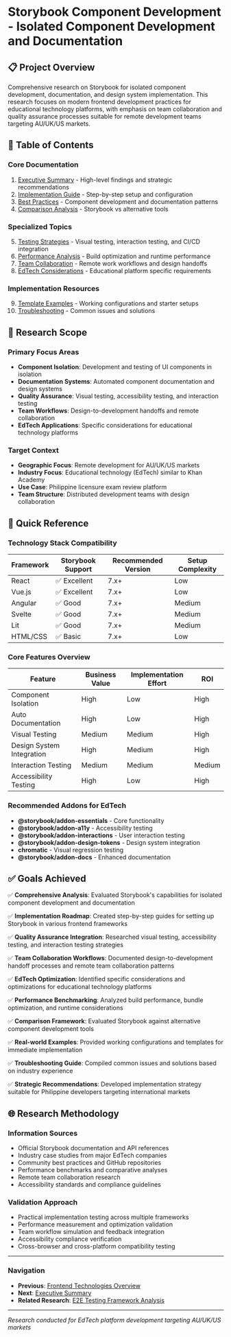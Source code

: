 # Storybook Component Development - Isolated Component Development and Documentation

## 📋 Project Overview

Comprehensive research on Storybook for isolated component development, documentation, and design system implementation. This research focuses on modern frontend development practices for educational technology platforms, with emphasis on team collaboration and quality assurance processes suitable for remote development teams targeting AU/UK/US markets.

## 📑 Table of Contents

### Core Documentation
1. [Executive Summary](./executive-summary.md) - High-level findings and strategic recommendations
2. [Implementation Guide](./implementation-guide.md) - Step-by-step setup and configuration
3. [Best Practices](./best-practices.md) - Component development and documentation patterns
4. [Comparison Analysis](./comparison-analysis.md) - Storybook vs alternative tools

### Specialized Topics
5. [Testing Strategies](./testing-strategies.md) - Visual testing, interaction testing, and CI/CD integration
6. [Performance Analysis](./performance-analysis.md) - Build optimization and runtime performance
7. [Team Collaboration](./team-collaboration.md) - Remote work workflows and design handoffs
8. [EdTech Considerations](./edtech-considerations.md) - Educational platform specific requirements

### Implementation Resources
9. [Template Examples](./template-examples.md) - Working configurations and starter setups
10. [Troubleshooting](./troubleshooting.md) - Common issues and solutions

## 🎯 Research Scope

### Primary Focus Areas
- **Component Isolation**: Development and testing of UI components in isolation
- **Documentation Systems**: Automated component documentation and design systems
- **Quality Assurance**: Visual testing, accessibility testing, and interaction testing
- **Team Workflows**: Design-to-development handoffs and remote collaboration
- **EdTech Applications**: Specific considerations for educational technology platforms

### Target Context
- **Geographic Focus**: Remote development for AU/UK/US markets
- **Industry Focus**: Educational technology (EdTech) similar to Khan Academy
- **Use Case**: Philippine licensure exam review platform
- **Team Structure**: Distributed development teams with design collaboration

## 🔧 Quick Reference

### Technology Stack Compatibility
| Framework | Storybook Support | Recommended Version | Setup Complexity |
|-----------|-------------------|-------------------|------------------|
| React | ✅ Excellent | 7.x+ | Low |
| Vue.js | ✅ Excellent | 7.x+ | Low |
| Angular | ✅ Good | 7.x+ | Medium |
| Svelte | ✅ Good | 7.x+ | Medium |
| Lit | ✅ Good | 7.x+ | Medium |
| HTML/CSS | ✅ Basic | 7.x+ | Low |

### Core Features Overview
| Feature | Business Value | Implementation Effort | ROI |
|---------|----------------|----------------------|-----|
| Component Isolation | High | Low | High |
| Auto Documentation | High | Low | High |
| Visual Testing | Medium | Medium | High |
| Design System Integration | High | Medium | High |
| Interaction Testing | Medium | Medium | Medium |
| Accessibility Testing | High | Low | High |

### Recommended Addons for EdTech
- **@storybook/addon-essentials** - Core functionality
- **@storybook/addon-a11y** - Accessibility testing
- **@storybook/addon-interactions** - User interaction testing
- **@storybook/addon-design-tokens** - Design system integration
- **chromatic** - Visual regression testing
- **@storybook/addon-docs** - Enhanced documentation

## ✅ Goals Achieved

✅ **Comprehensive Analysis**: Evaluated Storybook's capabilities for isolated component development and documentation

✅ **Implementation Roadmap**: Created step-by-step guides for setting up Storybook in various frontend frameworks

✅ **Quality Assurance Integration**: Researched visual testing, accessibility testing, and interaction testing strategies

✅ **Team Collaboration Workflows**: Documented design-to-development handoff processes and remote team collaboration patterns

✅ **EdTech Optimization**: Identified specific considerations and optimizations for educational technology platforms

✅ **Performance Benchmarking**: Analyzed build performance, bundle optimization, and runtime considerations

✅ **Comparison Framework**: Evaluated Storybook against alternative component development tools

✅ **Real-world Examples**: Provided working configurations and templates for immediate implementation

✅ **Troubleshooting Guide**: Compiled common issues and solutions based on industry experience

✅ **Strategic Recommendations**: Developed implementation strategy suitable for Philippine developers targeting international markets

## 🌐 Research Methodology

### Information Sources
- Official Storybook documentation and API references
- Industry case studies from major EdTech companies
- Community best practices and GitHub repositories
- Performance benchmarks and comparative analyses
- Remote team collaboration research
- Accessibility standards and compliance guidelines

### Validation Approach
- Practical implementation testing across multiple frameworks
- Performance measurement and optimization validation
- Team workflow simulation and feedback integration
- Accessibility compliance verification
- Cross-browser and cross-platform compatibility testing

---

### Navigation
- **Previous**: [Frontend Technologies Overview](../README.md)
- **Next**: [Executive Summary](./executive-summary.md)
- **Related Research**: [E2E Testing Framework Analysis](../../ui-testing/e2e-testing-framework-analysis/README.md)

---
*Research conducted for EdTech platform development targeting AU/UK/US markets*